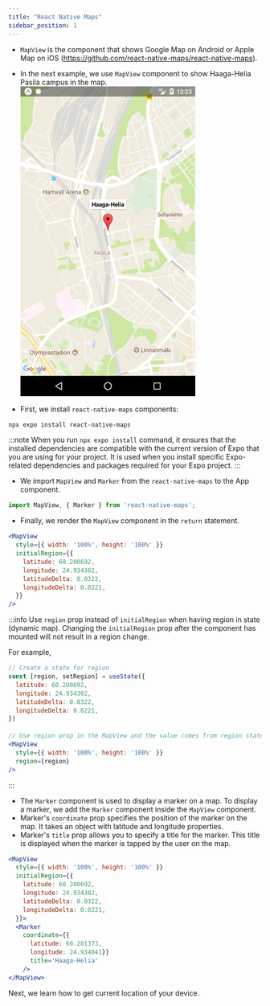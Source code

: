 ```yaml
---
title: "React Native Maps"
sidebar_position: 1
---
```

- `MapView` is the component that shows Google Map on Android or Apple Map on iOS (https://github.com/react-native-maps/react-native-maps).
- In the next example, we use `MapView` component to show Haaga-Helia Pasila campus in the map.
![](img/map1.png)

- First, we install `react-native-maps` components:
```bash
npx expo install react-native-maps 
```
:::note
When you run `npx expo install` command, it ensures that the installed dependencies are compatible with the current version of Expo that you are using for your project. It is used when you install specific Expo-related dependencies and packages required for your Expo project.
:::

- We import `MapView` and `Marker` from the `react-native-maps` to the App component.
```js
import MapView, { Marker } from 'react-native-maps';
```
- Finally, we render the `MapView` component in the `return` statement.
```jsx
<MapView
  style={{ width: '100%', height: '100%' }} 
  initialRegion={{
    latitude: 60.200692,
    longitude: 24.934302,
    latitudeDelta: 0.0322,
    longitudeDelta: 0.0221,
  }} 
/>
```
:::info
Use `region` prop instead of `initialRegion` when having region in state (dynamic map). Changing the `initialRegion` prop after the component has mounted will not result in a region change.

For example,

```jsx
// Create a state for region
const [region, setRegion] = useState({
  latitude: 60.200692,
  longitude: 24.934302,
  latitudeDelta: 0.0322,
  longitudeDelta: 0.0221,
})

// Use region prop in the MapView and the value comes from region state
<MapView
  style={{ width: '100%', height: '100%' }} 
  region={region} 
/>
```
:::
- The `Marker` component is used to display a marker on a map. To display a marker, we add the `Marker` component inside the `MapView` component.
- Marker's `coordinate` prop specifies the position of the marker on the map. It takes an object with latitude and longitude properties.
- Marker's `title` prop allows you to specify a title for the marker. This title is displayed when the marker is tapped by the user on the map.
```jsx
<MapView
  style={{ width: '100%', height: '100%' }} 
  initialRegion={{
    latitude: 60.200692,
    longitude: 24.934302,
    latitudeDelta: 0.0322,
    longitudeDelta: 0.0221,
  }}>
  <Marker
    coordinate={{
      latitude: 60.201373, 
      longitude: 24.934041}}
      title='Haaga-Helia' 
    />
</MapView>
```
Next, we learn how to get current location of your device.